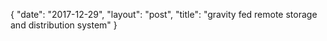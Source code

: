 {
   "date": "2017-12-29",
   "layout": "post",
   "title": "gravity fed remote storage and distribution system"
}

